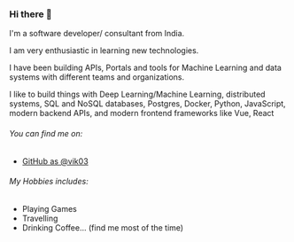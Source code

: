 ### Hi there 👋

<!--
**vik03/vik03** is a ✨ _special_ ✨ repository because its `README.md` (this file) appears on your GitHub profile.

Here are some ideas to get you started:

- 🔭 I’m currently working on ...
- 🌱 I’m currently learning ...
- 👯 I’m looking to collaborate on ...
- 🤔 I’m looking for help with ...
- 💬 Ask me about ...
- 📫 How to reach me: ...
- 😄 Pronouns: ...
- ⚡ Fun fact: ...
-->

I'm a software developer/ consultant from India.

I am very enthusiastic in learning new technologies.

I have been building APIs, Portals and tools for Machine Learning and data systems with different teams and organizations.

I like to build things with Deep Learning/Machine Learning, distributed systems, SQL and NoSQL databases, Postgres, Docker, Python, JavaScript, modern backend APIs, and modern frontend frameworks like Vue, React

###### You can find me on:

* [GitHub as @vik03](https://github.com/vik03)
 
###### My Hobbies includes:

* Playing Games
* Travelling
* Drinking Coffee... (find me most of the time)
 
